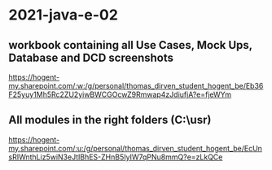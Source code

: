 # 2021-java-e-02

## workbook containing all Use Cases, Mock Ups, Database and DCD screenshots
https://hogent-my.sharepoint.com/:w:/g/personal/thomas_dirven_student_hogent_be/Eb36F25yuy1Mh5Rc2ZU2yiwBWCGOcwZ9Rmwap4zJdiufjA?e=fjeWYm

## All modules in the right folders (C:\usr\)
https://hogent-my.sharepoint.com/:u:/g/personal/thomas_dirven_student_hogent_be/EcUnsRIWnthLiz5wiN3eJtIBhES-ZHnB5IyIW7qPNu8mmQ?e=zLkQCe

